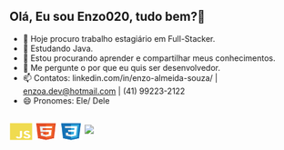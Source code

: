 ## Olá, Eu sou Enzo020, tudo bem?👋

- 🔭 Hoje procuro trabalho estagiário em Full-Stacker.
- 🌱 Estudando Java.
- 🤔 Estou procurando aprender e compartilhar meus conhecimentos.
- 💬 Me pergunte o por que eu quis ser desenvolvedor.
- 📫 Contatos: linkedin.com/in/enzo-almeida-souza/ | enzoa.dev@hotmail.com | (41) 99223-2122
- 😄 Pronomes: Ele/ Dele

<div 
  style="display: inline_block"><br>
  <img align="center" alt="Enzo-Js" height="30" width="40" src="https://raw.githubusercontent.com/devicons/devicon/master/icons/javascript/javascript-plain.svg">
  <img align="center" alt="Enzo-HTML" height="30" width="40" src="https://raw.githubusercontent.com/devicons/devicon/master/icons/html5/html5-original.svg">
  <img align="center" alt="Enzo-CSS" height="30" width="40" src="https://raw.githubusercontent.com/devicons/devicon/master/icons/css3/css3-original.svg">
<img src="https://cdn.jsdelivr.net/gh/devicons/devicon@latest/icons/threedsmax/threedsmax-original.svg" />

</div>
